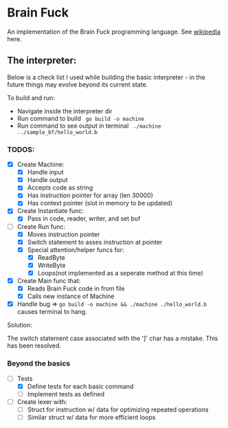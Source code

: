 # Brain Fuck

An implementation of the Brain Fuck programming language. See 
[wikipedia](https://en.wikipedia.org/wiki/Brainfuck#P%E2%80%B2%E2%80%B2:_Brainfuck's_formal_%22parent_language%22) here.

## The interpreter:

Below is a check list I used while building the basic interpreter - in the 
future things may evolve beyond its current state.

To build and run: 

- Navigate inside the interpreter dir
- Run command to build ` go build -o machine`
- Run command to see output in terminal ` ./machine ../sample_bf/hello_world.b`

### TODOS:

- [x] Create Machine:
    - [x] Handle input
    - [x] Handle output
    - [x] Accepts code as string 
    - [x] Has  instruction pointer for array (len 30000)
    - [x] Has context pointer (slot in memory to be updated)

- [x] Create Instantiate func:
    - [x] Pass in code, reader, writer, and set buf

- [ ] Create Run func:
    - [x] Moves instruction pointer
    - [x] Switch statement to asses instruction at pointer
    - [x] Special attention/helper funcs for:
        - [x] ReadByte
        - [X] WriteByte
        - [x] Loops(not implemented as a seperate method at this time)

- [x] Create Main func that:
    - [x] Reads Brain Fuck code in from file
    - [x] Calls new instance of Machine

- [x] Handle bug => `go build -o machine && ./machine ./hello_world.b` causes 
terminal to hang.

Solution:

The switch statement case associated with the ']' char has a mistake.
This has been resolved.

### Beyond the basics

- [ ] Tests
    - [x] Define tests for each basic command
    - [ ] Implement tests as defined
    
- [ ] Create lexer with:
    - [ ] Struct for instruction w/ data for optimizing repeated operations
    - [ ] Similar struct w/ data for more efficient loops
